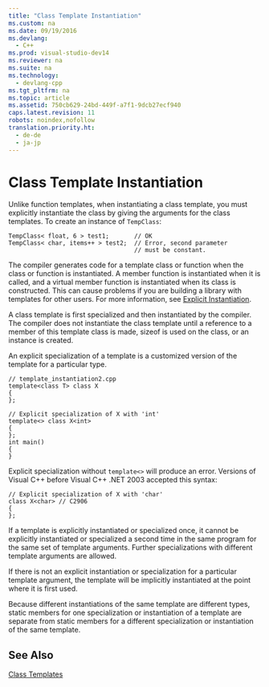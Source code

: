 ```yaml
---
title: "Class Template Instantiation"
ms.custom: na
ms.date: 09/19/2016
ms.devlang: 
  - C++
ms.prod: visual-studio-dev14
ms.reviewer: na
ms.suite: na
ms.technology: 
  - devlang-cpp
ms.tgt_pltfrm: na
ms.topic: article
ms.assetid: 750cb629-24bd-449f-a7f1-9dcb27ecf940
caps.latest.revision: 11
robots: noindex,nofollow
translation.priority.ht: 
  - de-de
  - ja-jp
---
```

# Class Template Instantiation
Unlike function templates, when instantiating a class template, you must explicitly instantiate the class by giving the arguments for the class templates. To create an instance of `TempClass`:  
  
```  
TempClass< float, 6 > test1;       // OK  
TempClass< char, items++ > test2;  // Error, second parameter   
                                   // must be constant.  
```  
  
 The compiler generates code for a template class or function when the class or function is instantiated. A member function is instantiated when it is called, and a virtual member function is instantiated when its class is constructed. This can cause problems if you are building a library with templates for other users. For more information, see [Explicit Instantiation](../vs140/Explicit-Instantiation.md).  
  
 A class template is first specialized and then instantiated by the compiler. The compiler does not instantiate the class template until a reference to a member of this template class is made, sizeof is used on the class, or an instance is created.  
  
 An explicit specialization of a template is a customized version of the template for a particular type.  
  
```  
// template_instantiation2.cpp  
template<class T> class X  
{  
};  
  
// Explicit specialization of X with 'int'  
template<> class X<int>  
{  
};  
int main()  
{  
}  
```  
  
 Explicit specialization without `template<>` will produce an error. Versions of Visual C++  before Visual C++ .NET 2003 accepted this syntax:  
  
```  
// Explicit specialization of X with 'char'  
class X<char> // C2906  
{  
};  
```  
  
 If a template is explicitly instantiated or specialized once, it cannot be explicitly instantiated or specialized a second time in the same program for the same set of template arguments. Further specializations with different template arguments are allowed.  
  
 If there is not an explicit instantiation or specialization for a particular template argument, the template will be implicitly instantiated at the point where it is first used.  
  
 Because different instantiations of the same template are different types, static members for one specialization or instantiation of a template are separate from static members for a different specialization or instantiation of the same template.  
  
## See Also  
 [Class Templates](../vs140/Class-Templates.md)